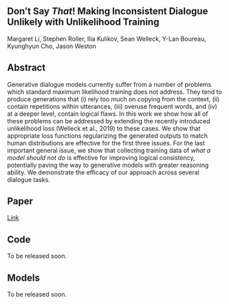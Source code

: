 ## Don’t Say _That_! Making Inconsistent Dialogue Unlikely with Unlikelihood Training

Margaret Li, Stephen Roller, Ilia Kulikov, Sean Welleck, Y-Lan Boureau, Kyunghyun Cho, Jason Weston

## Abstract

Generative dialogue models currently suffer from a number of problems which standard maximum likelihood training 
does not address.  They tend to produce generations that (i) rely too much on copying from the context, (ii) 
contain repetitions within utterances, (iii) overuse frequent words, and (iv) at a deeper level, contain logical flaws.
In this work we show how all of these problems can be addressed by extending the recently introduced unlikelihood loss 
(Welleck et al., 2019) to these cases. We show that appropriate loss functions regularizing the generated outputs to 
match human distributions are effective for the first three issues. For the last important general issue, we show that 
collecting training data of _what a model should not do_ is effective for improving logical consistency, 
potentially paving the way to generative models with greater reasoning ability. 
We demonstrate the efficacy of our approach across several dialogue tasks.

## Paper

[Link](https://drive.google.com/open?id=1Du-FhnApmH_72gqWnnQyjigKDpmN9mBI)

## Code

To be released soon.

## Models

To be released soon.
